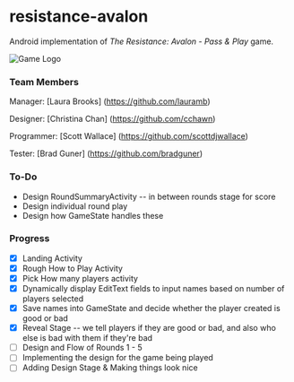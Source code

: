 # resistance-avalon
Android implementation of <em>The Resistance: Avalon - Pass &amp; Play</em> game.

![Game Logo](https://github.com/scottdjwallace/resistance-avalon/blob/master/img/mainlogo.png)

### Team Members

Manager: [Laura Brooks] (https://github.com/lauramb)

Designer: [Christina Chan] (https://github.com/cchawn)

Programmer: [Scott Wallace] (https://github.com/scottdjwallace)

Tester: [Brad Guner] (https://github.com/bradguner)

### To-Do
* Design RoundSummaryActivity -- in between rounds stage for score 
* Design individual round play
* Design how GameState handles these

### Progress
- [x] Landing Activity
- [x] Rough How to Play Activity
- [x] Pick How many players activity
- [x] Dynamically display EditText fields to input names based on number of players selected
- [x] Save names into GameState and decide whether the player created is good or bad
- [x] Reveal Stage -- we tell players if they are good or bad, and also who else is bad with them if they're bad
- [ ] Design and Flow of Rounds 1 - 5 
- [ ] Implementing the design for the game being played
- [ ] Adding Design Stage & Making things look nice

